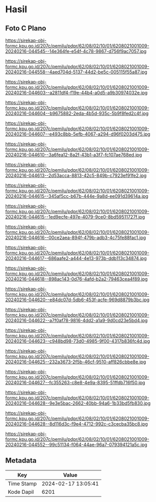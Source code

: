 # Hasil

## Foto C Plano

https://sirekap-obj-formc.kpu.go.id/207c/pemilu/pdpr/62/08/02/10/01/6208021001009-20240216-044545--14e364fe-e54f-4c78-9867-d756f9ac7057.jpg

https://sirekap-obj-formc.kpu.go.id/207c/pemilu/pdpr/62/08/02/10/01/6208021001009-20240216-044558--4aed704d-5137-44d2-be5c-005115f55a87.jpg

https://sirekap-obj-formc.kpu.go.id/207c/pemilu/pdpr/62/08/02/10/01/6208021001009-20240216-044603--a2811df4-f19e-44b4-a0d5-a9b30974032e.jpg

https://sirekap-obj-formc.kpu.go.id/207c/pemilu/pdpr/62/08/02/10/01/6208021001009-20240216-044604--b9675882-2eda-4b5d-935c-5b9f8fed2c4f.jpg

https://sirekap-obj-formc.kpu.go.id/207c/pemilu/pdpr/62/08/02/10/01/6208021001009-20240216-044607--e493c8bb-5efb-4067-a294-d96f0203d475.jpg

https://sirekap-obj-formc.kpu.go.id/207c/pemilu/pdpr/62/08/02/10/01/6208021001009-20240216-044610--3a6fea12-8a2f-43b1-a3f7-fc107ae768ed.jpg

https://sirekap-obj-formc.kpu.go.id/207c/pemilu/pdpr/62/08/02/10/01/6208021001009-20240216-044613--2d53acca-8813-42c5-849b-c7923ef91fe2.jpg

https://sirekap-obj-formc.kpu.go.id/207c/pemilu/pdpr/62/08/02/10/01/6208021001009-20240216-044615--345af5cc-b67b-444e-9a8d-ee091d39614a.jpg

https://sirekap-obj-formc.kpu.go.id/207c/pemilu/pdpr/62/08/02/10/01/6208021001009-20240216-044615--1ed9ecfe-497e-4079-9ce0-8bd59511727f.jpg

https://sirekap-obj-formc.kpu.go.id/207c/pemilu/pdpr/62/08/02/10/01/6208021001009-20240216-044616--00ce2aea-894f-479b-adb3-4c75fe88fac1.jpg

https://sirekap-obj-formc.kpu.go.id/207c/pemilu/pdpr/62/08/02/10/01/6208021001009-20240216-044617--686aafe2-a444-4e13-973b-ddb113c34874.jpg

https://sirekap-obj-formc.kpu.go.id/207c/pemilu/pdpr/62/08/02/10/01/6208021001009-20240216-044618--898ac143-0d76-4afd-b2a2-79463cea4f89.jpg

https://sirekap-obj-formc.kpu.go.id/207c/pemilu/pdpr/62/08/02/10/01/6208021001009-20240216-044620--e84dc07d-5db6-453f-acfe-969d8879b3bc.jpg

https://sirekap-obj-formc.kpu.go.id/207c/pemilu/pdpr/62/08/02/10/01/6208021001009-20240216-044622--a7f0af78-9816-4dd2-a1a9-9d0cd23e5bd4.jpg

https://sirekap-obj-formc.kpu.go.id/207c/pemilu/pdpr/62/08/02/10/01/6208021001009-20240216-044623--c948bd98-73d0-4985-9f00-4317b836fc4d.jpg

https://sirekap-obj-formc.kpu.go.id/207c/pemilu/pdpr/62/08/02/10/01/6208021001009-20240216-044625--232a3673-2f5b-46cf-9510-aff826cbbe8e.jpg

https://sirekap-obj-formc.kpu.go.id/207c/pemilu/pdpr/62/08/02/10/01/6208021001009-20240216-044627--fc355263-c8e8-4e9a-8395-51ffdb716f50.jpg

https://sirekap-obj-formc.kpu.go.id/207c/pemilu/pdpr/62/08/02/10/01/6208021001009-20240216-044628--9e3e5bac-2662-40bb-94a6-1b33bd5fb830.jpg

https://sirekap-obj-formc.kpu.go.id/207c/pemilu/pdpr/62/08/02/10/01/6208021001009-20240216-044628--8d116d3c-f9e4-4712-992c-c3cecba35bc8.jpg

https://sirekap-obj-formc.kpu.go.id/207c/pemilu/pdpr/62/08/02/10/01/6208021001009-20240216-044552--99c51134-f064-44ae-96a7-079394121a5c.jpg


## Metadata

| Key        | Value               |
| ---------- | ------------------- |
| Time Stamp | 2024-02-17 13:05:41 |
| Kode Dapil | 6201                |



